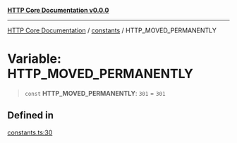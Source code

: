 [**HTTP Core Documentation v0.0.0**](../../README.md)

***

[HTTP Core Documentation](../../modules.md) / [constants](../README.md) / HTTP\_MOVED\_PERMANENTLY

# Variable: HTTP\_MOVED\_PERMANENTLY

> `const` **HTTP\_MOVED\_PERMANENTLY**: `301` = `301`

## Defined in

[constants.ts:30](https://github.com/stonemjs/http-core/blob/89981cacc9858cf786fba9df03b328b6b56a5b75/src/constants.ts#L30)
